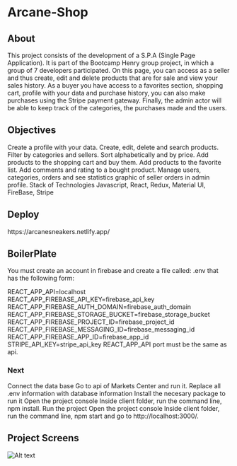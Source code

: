 ﻿# Arcane-Shop

<h2>About</h2>
This project consists of the development of a S.P.A (Single Page Application). It is part of the Bootcamp Henry group project, in which a group of 7 developers participated. On this page, you can access as a seller and thus create, edit and delete products that are for sale and view your sales history. As a buyer you have access to a favorites section, shopping cart, profile with your data and purchase history, you can also make purchases using the Stripe payment gateway. Finally, the admin actor will be able to keep track of the categories, the purchases made and the users.

<h2>Objectives</h2>
Create a profile with your data.
Create, edit, delete and search products.
Filter by categories and sellers.
Sort alphabetically and by price.
Add products to the shopping cart and buy them.
Add products to the favorite list.
Add comments and rating to a bought product.
Manage users, categories, orders and see statistics graphic of seller orders in admin profile.
Stack of Technologies
Javascript, React, Redux, Material UI, FireBase, Stripe

<h2>Deploy</h2>
https://arcanesneakers.netlify.app/

<h2>BoilerPlate</h2>
You must create an account in firebase and create a file called: .env that has the following form:

REACT_APP_API=localhost
REACT_APP_FIREBASE_API_KEY=firebase_api_key
REACT_APP_FIREBASE_AUTH_DOMAIN=firebase_auth_domain
REACT_APP_FIREBASE_STORAGE_BUCKET=firebase_storage_bucket
REACT_APP_FIREBASE_PROJECT_ID=firebase_project_id
REACT_APP_FIREBASE_MESSAGING_ID=firebase_messaging_id
REACT_APP_FIREBASE_APP_ID=firebase_app_id
STRIPE_API_KEY=stripe_api_key
REACT_APP_API port must be the same as api.

<h3>Next</h3>
Connect the data base
Go to api of Markets Center and run it. Replace all .env information with database information
Install the necesary package to run it
Open the project console
Inside client folder, run the command line, npm install.
Run the project
Open the project console
Inside client folder, run the command line, npm start and go to http://localhost:3000/.

<h2>Project Screens</h2>

<img
  src="[/path/to/img.jpg](https://i.imgur.com/QWq4y67.png)"
  alt="Alt text"
  title="Optional title"
  style="display: inline-block; margin: 0 auto; max-width: 300px">
